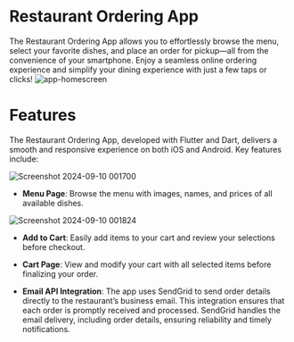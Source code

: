 # Restaurant Ordering App
The Restaurant Ordering App allows you to effortlessly browse the menu, select your favorite dishes, and place an order for pickup—all from the convenience of your smartphone. Enjoy a seamless online ordering experience and simplify your dining experience with just a few taps or clicks!
![app-homescreen](https://github.com/user-attachments/assets/b2d44fd7-6743-4f2c-9f18-c00628247d7b)


# Features
The Restaurant Ordering App, developed with Flutter and Dart, delivers a smooth and responsive experience on both iOS and Android. Key features include:<be>

![Screenshot 2024-09-10 001700](https://github.com/user-attachments/assets/261e478a-7d4f-40d6-a359-9885d66c6340)
* **Menu Page**: Browse the menu with images, names, and prices of all available dishes.<be>


![Screenshot 2024-09-10 001824](https://github.com/user-attachments/assets/afc14184-3a9c-407a-877f-eb01155f0fee)
* **Add to Cart**: Easily add items to your cart and review your selections before checkout.<be>
* **Cart Page**: View and modify your cart with all selected items before finalizing your order.<be>

* **Email API Integration**: The app uses SendGrid to send order details directly to the restaurant’s business email. This integration ensures that each order is promptly received and processed. SendGrid handles the email delivery, <be>including order details, ensuring reliability and timely notifications.

